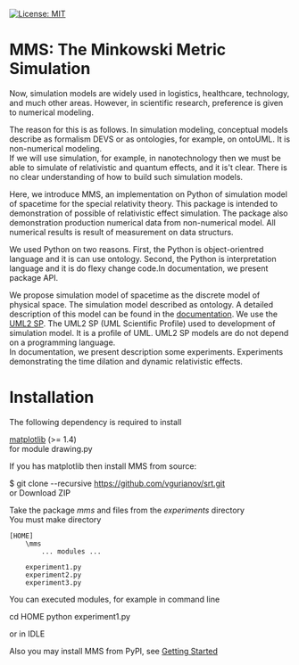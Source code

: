 [![License: MIT](https://img.shields.io/badge/License-MIT-yellow.svg)](https://opensource.org/licenses/MIT)  
   
# MMS: The Minkowski Metric Simulation

Now, simulation models are widely used in logistics, healthcare, technology, and much other areas. However, in scientific research, preference is given to numerical modeling.  
  
The reason for this is as follows. In simulation modeling, conceptual models describe as formalism DEVS or as ontologies, for example, on ontoUML. It is non-numerical modeling.  
If we will use simulation, for example, in nanotechnology then we must be able to simulate of relativistic and quantum effects, and it is't clear. There is no clear understanding of how to build such simulation models.  
  
Here, we introduce MMS, an implementation on Python of simulation model of spacetime for the special relativity theory. This package  is intended to demonstration of possible of relativistic effect simulation. The package also demonstration production numerical data from non-numerical model. All numerical results is result of measurement on data structurs.  
  
We used Python on two reasons. First, the Python is object-orientred language and it is can use ontology. Second, the Python is interpretation language and it is do flexy change code.In documentation, we present package API.  
  
We propose simulation model of spacetime as the discrete model of physical space. The simulation model described as ontology. A detailed description of this model can be found in the [documentation](https://vgurianov.github.io/srt/). We use the [UML2 SP](https://vgurianov.github.io/uml-sp/). The UML2 SP (UML Scientific Profile)  used to development of simulation model. It is a profile of UML. UML2 SP models are do not depend on a programming language.  
In documentation, we present description some experiments. Experiments demonstrating the time dilation and dynamic relativistic effects.  
  
# Installation  
The following dependency is required to install  
  
[matplotlib](https://matplotlib.org/) (>= 1.4)   
for module drawing.py  
  
If you has matplotlib then install MMS from source:
  
$ git clone --recursive https://github.com/vgurianov/srt.git  
or Download ZIP  
  
Take the package *mms* and files from the *experiments* directory  
You must make directory  
```
[HOME]  
	\mms  
		... modules ...
  
	experiment1.py  
	experiment2.py  
	experiment3.py  
```  

You can executed modules, for example in command line  
  
cd HOME
python experiment1.py  
  
or in IDLE  
  
Also you may install MMS from PyPI, see [Getting Started](https://vgurianov.github.io/srt/started.html)  


  

